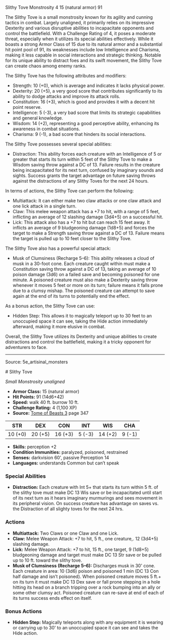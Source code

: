 <MonsterName/>Slithy Tove</MonsterName>
<CreatureType/>Monstrosity</CreatureType>
<CR/>4</CR>
<AC/>15 (natural armor)</AC>
<HP/>91</HP>
<summary>The Slithy Tove is a small monstrosity known for its agility and cunning tactics in combat. Largely unaligned, it primarily relies on its impressive Dexterity and various disruptive abilities to incapacitate opponents and control the battlefield. With a Challenge Rating of 4, it poses a moderate threat, especially when it utilizes its special abilities effectively. While it boasts a strong Armor Class of 15 due to its natural armor and a substantial hit point pool of 91, its weaknesses include low Intelligence and Charisma, making it less capable in social interactions and strategic thinking. Notable for its unique ability to distract foes and its swift movement, the Slithy Tove can create chaos among enemy ranks.</summary>

<detail>

The Slithy Tove has the following attributes and modifiers: 
- Strength: 10 (+0), which is average and indicates it lacks physical power.
- Dexterity: 20 (+5), a very good score that contributes significantly to its ability to dodge attacks and improve its attack rolls.
- Constitution: 16 (+3), which is good and provides it with a decent hit point reserve.
- Intelligence: 5 (-3), a very bad score that limits its strategic capabilities and general knowledge.
- Wisdom: 14 (+2), representing a good perceptive ability, enhancing its awareness in combat situations.
- Charisma: 9 (-1), a bad score that hinders its social interactions.

The Slithy Tove possesses several special abilities:
- Distraction: This ability forces each creature with an Intelligence of 5 or greater that starts its turn within 5 feet of the Slithy Tove to make a Wisdom saving throw against a DC of 13. Failure results in the creature being incapacitated for its next turn, confused by imaginary sounds and sights. Success grants the target advantage on future saving throws against the distractions of any Slithy Toves for the next 24 hours.

In terms of actions, the Slithy Tove can perform the following:
- Multiattack: It can either make two claw attacks or one claw attack and one lick attack in a single turn.
- Claw: This melee weapon attack has a +7 to hit, with a range of 5 feet, inflicting an average of 12 slashing damage (3d4+5) on a successful hit.
- Lick: This attack also has a +7 to hit but can reach 15 feet away. It inflicts an average of 9 bludgeoning damage (1d8+5) and forces the target to make a Strength saving throw against a DC of 13. Failure means the target is pulled up to 10 feet closer to the Slithy Tove.

The Slithy Tove also has a powerful special attack:
- Musk of Clumsiness (Recharge 5–6): This ability releases a cloud of musk in a 30-foot cone. Each creature caught within must make a Constitution saving throw against a DC of 13, taking an average of 10 poison damage (3d6) on a failed save and becoming poisoned for one minute. A poisoned creature must also make a Dexterity saving throw whenever it moves 5 feet or more on its turn; failure means it falls prone due to a clumsy mishap. The poisoned creature can attempt to save again at the end of its turns to potentially end the effect.

As a bonus action, the Slithy Tove can use:
- Hidden Step: This allows it to magically teleport up to 30 feet to an unoccupied space it can see, taking the Hide action immediately afterward, making it more elusive in combat.

Overall, the Slithy Tove utilizes its Dexterity and unique abilities to create distractions and control the battlefield, making it a tricky opponent for adventurers to face.</detail>



---

Source: 5e_artisinal_monsters

<statblock>
# Slithy Tove

*Small* *Monstrosity* *unaligned*

- **Armor Class:** 15 (natural armor)
- **Hit Points:** 91 (14d6+42)
- **Speed:** walk 40 ft. burrow 10 ft.
- **Challenge Rating:** 4 (1,100 XP)
- **Source:** [Tome of Beasts 3](https://koboldpress.com/kpstore/product/tome-of-beasts-3-for-5th-edition/) page 347

| STR | DEX | CON | INT | WIS | CHA |
| --- | --- | --- | --- | --- | --- |
| 10 (+0) | 20 (+5) | 16 (+3) | 5 (-3) | 14 (+2) | 9 (-1) |

- **Skills:** perception +2
- **Condition Immunities:** paralyzed, poisoned, restrained
- **Senses:** darkvision 60', passive Perception 14
- **Languages:** understands Common but can’t speak

### Special Abilities

- **Distraction:** Each creature with Int 5+ that starts its turn within 5 ft. of the slithy tove must make DC 13 Wis save or be incapacitated until start of its next turn as it hears imaginary murmurings and sees movement in its peripheral vision. On success creature has advantage on saves vs. the Distraction of all slighty toves for the next 24 hrs.

### Actions

- **Multiattack:** Two Claws or one Claw and one Lick.
- **Claw:** Melee Weapon Attack: +7 to hit, 5 ft., one creature,. 12 (3d4+5) slashing damage.
- **Lick:** Melee Weapon Attack: +7 to hit, 15 ft., one target, 9 (1d8+5) bludgeoning damage and target must make DC 13 Str save or be pulled up to 10 ft. toward the slithy tove.
- **Musk of Clumsiness (Recharge 5–6):** Discharges musk in 30' cone. Each creature in area: 10 (3d6) poison and poisoned 1 min (DC 13 Con half damage and isn’t poisoned). When poisoned creature moves 5 ft.+ on its turn it must make DC 13 Dex save or fall prone stepping in a hole hitting its head on a branch tripping over a rock bumping into an ally or some other clumsy act. Poisoned creature can re-save at end of each of its turns success ends effect on itself.

### Bonus Actions

- **Hidden Step:** Magically teleports along with any equipment it is wearing or carrying up to 30' to an unoccupied space it can see and takes the Hide action.


</statblock>


